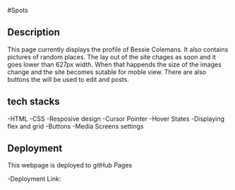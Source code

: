 #Spots

## Description

This page currently displays the profile of Bessie Colemans. It also contains pictures of random places. The lay out of the site chages as soon and it goes lower than 627px width. When that happends the size of the images change and the site becomes sutable for moble view. There are also buttons the will be used to edit and posts.

## tech stacks

-HTML
-CSS
-Resposive design
-Cursor Pointer
-Hover States
-Displaying flex and grid
-Buttons
-Media Screens settings

## Deployment

This webpage is deployed to gitHub Pages

-Deployment Link:
